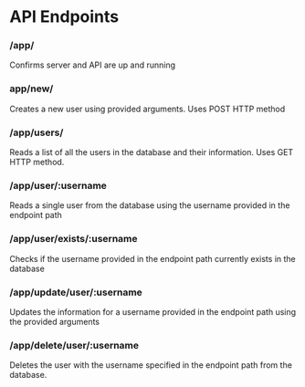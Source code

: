 # API Endpoints

### /app/

Confirms server and API are up and running

### app/new/

Creates a new user using provided arguments. Uses POST HTTP method

### /app/users/

Reads a list of all the users in the database and their information. Uses GET HTTP method.

### /app/user/:username
Reads a single user from the database using the username provided in the endpoint path

### /app/user/exists/:username

Checks if the username provided in the endpoint path currently exists in the database

### /app/update/user/:username

Updates the information for a username provided in the endpoint path using the provided arguments

### /app/delete/user/:username

Deletes the user with the username specified in the endpoint path from the database.
